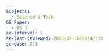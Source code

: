 ```yaml
---
Subjects:
  - Science & Tech
GS Paper:
  - GS 3
se-interval: 1
se-last-reviewed: 2025-07-16T02:47:33
se-ease: 2.5
---
```

